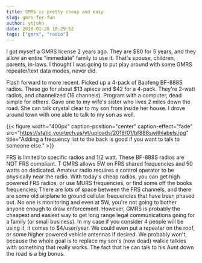 ```yaml
---
title: GMRS is pretty cheap and easy
slug: gmrs-for-fun
author: ytjohn
date: 2018-01-28 18:29:52
tags: ["gmrs", "radio"]
---
```

I got myself a GMRS license 2 years ago. They are $80 for 5 years, and they allow an entire "immediate" family  to use it. That's spouse, children, parents, in-laws. I thought I was going to put play around with some GMRS repeater/text data modes, never did.

Flash forward to more recent. Picked up a 4-pack of Baofeng BF-888S radios. These go for about $13 apiece and $42 for a 4-pack. They're 2-watt radios, and channelized (16 channels).  Program with a computer, dead simple for others. Gave one to my wife's sister who lives 2 miles down the road. She can talk crystal clear to my son from inside her house. I drove around town with one able to talk to my son as well. 

{{< figure width="400px" caption-position="center" caption-effect="fade" src="https://static.yourtech.us/yt/uploads/2018/01/bf888swithlabels.jpg" title="Adding a frequency list to the back is good if you want to talk to someone else." >}}


FRS is limited to specific radios and 1/2 watt. These BF-888S radios are NOT FRS compliant. T GMRS allows 5W on FRS shared frequencies and 50 watts on dedicated. Amateur radio requires a control operator to be physically near the radio. With today's cheap radios, you can get high powered FRS radios, or use MURS frequencies, or find some off the books frequencies; There are lots of space between the FRS channels, and there are some old airplane to ground cellular frequencies that have been phased out. No one is monitoring and even at 5W, you're not going to bother anyone enough to draw enforcement. However, GMRS is probably the cheapest and easiest way to get long range legal communications going for a family (or small business). In my case if you consider 4 people will be using it, it comes to $4/user/year. We could even put a repeater on the roof, or some higher powered vehicle antennas if desired. We probably won't, because the whole goal is to replace my son's (now dead) walkie talkies with something that really works. The fact that he can talk to his Aunt down the road is a big bonus.

